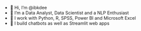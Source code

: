 - 👋 Hi, I’m @ibkdee
- 👀 I’m a Data Analyst, Data Scientist and a NLP Enthusiast
- 🌱 I work with Python, R, SPSS, Power BI and Microsoft Excel
- 💞️ I build chatbots as well as Streamlit web apps



<!---
ibkdee/ibkdee is a ✨ special ✨ repository because its `README.md` (this file) appears on your GitHub profile.
You can click the Preview link to take a look at your changes.
--->
